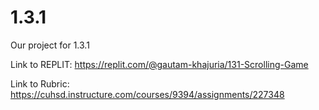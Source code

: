 # 1.3.1
Our project for 1.3.1

Link to REPLIT: https://replit.com/@gautam-khajuria/131-Scrolling-Game

Link to Rubric: https://cuhsd.instructure.com/courses/9394/assignments/227348